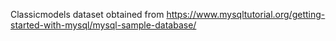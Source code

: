 Classicmodels dataset obtained from https://www.mysqltutorial.org/getting-started-with-mysql/mysql-sample-database/
